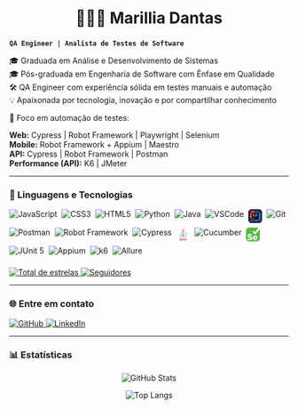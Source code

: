<h1 align="center">👩🏾‍💻 Marillia Dantas</h1>

**`QA Engineer | Analista de Testes de Software`**

🎓 Graduada em Análise e Desenvolvimento de Sistemas <br>
🎓 Pós-graduada em Engenharia de Software com Ênfase em Qualidade <br>
🛠️ QA Engineer com experiência sólida em testes manuais e automação <br>
💡 Apaixonada por tecnologia, inovação e por compartilhar conhecimento <br>

🚀 Foco em automação de testes:

<div><strong>Web:</strong>  Cypress | Robot Framework | Playwright | Selenium</div>
<div><strong>Mobile:</strong>  Robot Framework + Appium | Maestro</div>
<div><strong>API:</strong>  Cypress | Robot Framework | Postman</div>
<div><strong> Performance (API):</strong>  K6 | JMeter</div>

---

### 🤖 Linguagens e Tecnologias
<div style="display: flex; flex-wrap: wrap; gap: 8px; align-items: center;">
  <img height="25" src="https://cdn.jsdelivr.net/gh/devicons/devicon/icons/javascript/javascript-original.svg" alt="JavaScript" />
  <img height="25" src="https://cdn.jsdelivr.net/gh/devicons/devicon/icons/css3/css3-original.svg" alt="CSS3" />
  <img height="25" src="https://cdn.jsdelivr.net/gh/devicons/devicon/icons/html5/html5-original.svg" alt="HTML5" />
  <img height="25" src="https://icons.iconarchive.com/icons/papirus-team/papirus-apps/256/python-icon.png" alt="Python" />
  <img height="25" src="https://www.svgrepo.com/show/184143/java.svg" alt="Java" />
  <img height="25" src="https://cdn.jsdelivr.net/gh/devicons/devicon/icons/vscode/vscode-original.svg" alt="VSCode" />
  <img height="25" src="https://raw.githubusercontent.com/tandpfun/skill-icons/59059d9d1a2c092696dc66e00931cc1181a4ce1f/icons/Idea-Dark.svg" alt="IntelliJ IDEA" />
  <img height="25" src="https://cdn.jsdelivr.net/gh/devicons/devicon/icons/git/git-original.svg" alt="Git" />
  <img height="25" src="https://cdn.worldvectorlogo.com/logos/postman.svg" alt="Postman" />
  <img height="25" src="https://www.svgrepo.com/show/374049/robotframework.svg" alt="Robot Framework" />
  <img height="25" src="https://asset.brandfetch.io/idIq_kF0rb/idv3zwmSiY.jpeg" alt="Cypress" />
  <img height="25" src="https://raw.githubusercontent.com/devicons/devicon/1119b9f84c0290e0f0b38982099a2bd027a48bf1/icons/java/java-original-wordmark.svg" alt="Java Wordmark" />
  <img height="25" src="https://www.svgrepo.com/show/353625/cucumber.svg" alt="Cucumber" />
  <img height="25" src="https://raw.githubusercontent.com/tandpfun/skill-icons/59059d9d1a2c092696dc66e00931cc1181a4ce1f/icons/Selenium.svg" alt="Selenium" />
  <img height="25" src="https://junit.org/junit5/assets/img/junit5-logo.png" alt="JUnit 5" />
  <img height="25" src="https://cdn.worldvectorlogo.com/logos/appium.svg" alt="Appium" />
  <img height="25" src="https://upload.wikimedia.org/wikipedia/commons/e/ef/K6-logo.svg" alt="k6" />
  <img height="25" src="https://2384395183-files.gitbook.io/~/files/v0/b/gitbook-x-prod.appspot.com/o/spaces%2Fn5KVIOjVkVjYRyVWZ0yT%2Ficon%2FiWOlXXbwVTJ9BL1NdnUu%2Ficon-w-bg.svg?alt=media&token=db2884aa-e09e-4296-b8c7-ac8f1c709343" alt="Allure" />
</div>

<p align="left">
    </a>
    <a href="https://github.com/marilliadantas?tab=repositories&sort=stargazers">
        <img 
            alt="Total de estrelas" 
            title="Total de estrelas GitHub" 
            src="https://custom-icon-badges.demolab.com/github/stars/marilliadantas?color=55960c&style=for-the-badge&labelColor=488207&logo=star&label=estrelas"
        />
    </a>
    <a href="https://github.com/marilliadantas?tab=followers">
        <img 
            alt="Seguidores" 
            title="Me siga no GitHub" 
            src="https://custom-icon-badges.demolab.com/github/followers/marilliadantas?color=236ad3&labelColor=1155ba&style=for-the-badge&logo=github&label=Seguidores&logoColor=white"
        />
    </a>
</p>

---

### 🌐 Entre em contato

<p align="left">
  <a href="https://github.com/marilliadantas" target="_blank">
    <img alt="GitHub" width="30px" src="https://user-images.githubusercontent.com/50798883/196443439-71fee3b1-2665-451c-a8e0-9d322803b4f7.png" />
  </a>
  <a href="https://www.linkedin.com/in/marilliadantas/" target="_blank">
    <img alt="LinkedIn" width="30px" src="https://cdn.jsdelivr.net/gh/devicons/devicon/icons/linkedin/linkedin-original.svg" />
  </a>
</p>

---

### 📊 Estatísticas

<p align="center">
  <img 
    alt="GitHub Stats" 
    height="200" 
    src="https://github-readme-stats.vercel.app/api?username=marilliadantas&show_icons=true&theme=tokyonight&include_all_commits=true&locale=pt-br" 
  />
</p>

<p align="center">
  <img 
    alt="Top Langs"
    height="200"
    src="https://github-readme-stats.vercel.app/api/top-langs/?username=marilliadantas&theme=tokyonight&layout=compact&custom_title=Tecnologias&langs_count=9" 
  />
</p>
